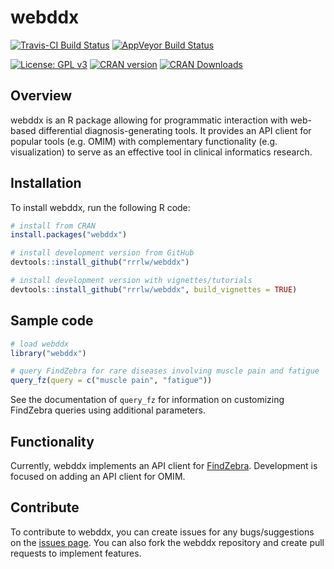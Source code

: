 # webddx

[![Travis-CI Build Status](https://travis-ci.org/rrrlw/webddx.svg?branch=master)](https://travis-ci.org/rrrlw/webddx)
[![AppVeyor Build Status](https://ci.appveyor.com/api/projects/status/github/rrrlw/webddx?branch=master&svg=true)](https://ci.appveyor.com/project/rrrlw/webddx)

[![License: GPL v3](https://img.shields.io/badge/License-GPL%20v3-blue.svg)](https://www.gnu.org/licenses/gpl-3.0)
[![CRAN version](http://www.r-pkg.org/badges/version/webddx)](https://CRAN.R-project.org/package=webddx)
[![CRAN Downloads](http://cranlogs.r-pkg.org/badges/grand-total/webddx)](https://CRAN.R-project.org/package=webddx)

## Overview

webddx is an R package allowing for programmatic interaction with web-based differential diagnosis-generating tools.
It provides an API client for popular tools (e.g. OMIM) with complementary functionality (e.g. visualization) to serve as an effective tool in clinical informatics research.

## Installation

To install webddx, run the following R code:
```r
# install from CRAN
install.packages("webddx")

# install development version from GitHub
devtools::install_github("rrrlw/webddx")

# install development version with vignettes/tutorials
devtools::install_github("rrrlw/webddx", build_vignettes = TRUE)
```

## Sample code

```r
# load webddx
library("webddx")

# query FindZebra for rare diseases involving muscle pain and fatigue
query_fz(query = c("muscle pain", "fatigue"))
```

See the documentation of `query_fz` for information on customizing FindZebra queries using additional parameters.

## Functionality

Currently, webddx implements an API client for [FindZebra](http://www.findzebra.com).
Development is focused on adding an API client for OMIM.

## Contribute

To contribute to webddx, you can create issues for any bugs/suggestions on the [issues page](https://github.com/rrrlw/webddx/issues). You can also fork the webddx repository and create pull requests to implement features.
